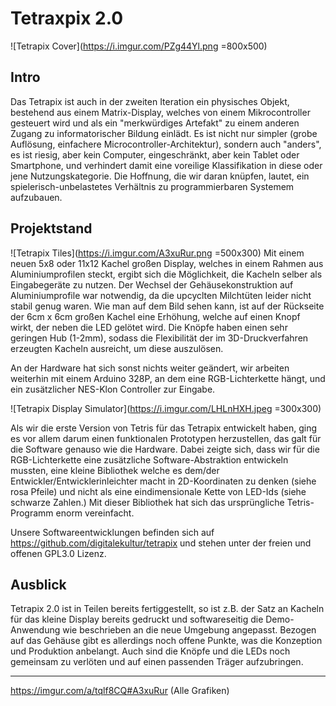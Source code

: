 # Tetraxpix 2.0


![Tetrapix Cover](https://i.imgur.com/PZg44Yl.png =800x500)

## Intro

Das Tetrapix ist auch in der zweiten Iteration ein physisches Objekt, bestehend aus einem Matrix-Display, welches von einem Mikrocontroller gesteuert wird und als ein "merkwürdiges Artefakt" zu einem anderen Zugang zu informatorischer Bildung einlädt. Es ist nicht nur simpler (grobe Auflösung, einfachere Microcontroller-Architektur), sondern auch "anders", es ist riesig, aber kein Computer, eingeschränkt, aber kein Tablet oder Smartphone, und verhindert damit eine voreilige Klassifikation in diese oder jene Nutzungskategorie. Die Hoffnung, die wir daran knüpfen, lautet, ein spielerisch-unbelastetes Verhältnis zu programmierbaren Systemem aufzubauen.

## Projektstand

![Tetrapix Tiles](https://i.imgur.com/A3xuRur.png =500x300)
Mit einem neuen 5x8 oder 11x12 Kachel großen Display, welches in einem Rahmen aus Aluminiumprofilen steckt, ergibt sich die Möglichkeit, die Kacheln selber als Eingabegeräte zu nutzen. Der Wechsel der Gehäusekonstruktion auf Aluminiumprofile war notwendig, da die upcyclten Milchtüten leider nicht stabil genug waren. Wie man auf dem Bild sehen kann, ist auf der Rückseite der 6cm x 6cm großen Kachel eine Erhöhung, welche auf einen Knopf wirkt, der neben die LED gelötet wird. Die Knöpfe haben einen sehr geringen Hub (1-2mm), sodass die Flexibilität der im 3D-Druckverfahren erzeugten Kacheln ausreicht, um diese auszulösen.

An der Hardware hat sich sonst nichts weiter geändert, wir arbeiten weiterhin mit einem Arduino 328P, an dem eine RGB-Lichterkette hängt, und ein zusätzlicher NES-Klon Controller zur Eingabe. 

![Tetrapix Display Simulator](https://i.imgur.com/LHLnHXH.jpeg =300x300)

Als wir die erste Version von Tetris für das Tetrapix entwickelt haben, ging es vor allem darum einen funktionalen Prototypen herzustellen, das galt für die Software genauso wie die Hardware. Dabei zeigte sich, dass wir für die RGB-Lichterkette eine zusätzliche Software-Abstraktion entwickeln mussten, eine kleine Bibliothek welche es dem/der Entwickler/Entwicklerinleichter macht in 2D-Koordinaten zu denken (siehe rosa Pfeile) und nicht als eine eindimensionale Kette von LED-Ids (siehe schwarze Zahlen.)
Mit dieser Bibliothek hat sich das ursprüngliche Tetris-Programm enorm vereinfacht. 

Unsere Softwareentwicklungen befinden sich auf https://github.com/digitalekultur/tetrapix und stehen unter der freien und offenen GPL3.0 Lizenz.


## Ausblick

Tetrapix 2.0 ist in Teilen bereits fertiggestellt, so ist z.B. der Satz an Kacheln für das kleine Display bereits gedruckt und softwareseitig die Demo-Anwendung wie beschrieben an die neue Umgebung angepasst. Bezogen auf das Gehäuse gibt es allerdings noch offene Punkte, was die Konzeption und Produktion anbelangt. Auch sind die Knöpfe und die LEDs noch gemeinsam zu verlöten und auf einen passenden Träger aufzubringen.


---

https://imgur.com/a/tqlf8CQ#A3xuRur (Alle Grafiken)